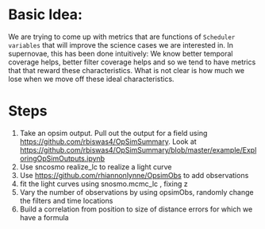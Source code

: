 # Basic Idea:

We are trying to come up with metrics that are functions of `Scheduler
variables` that will improve the science cases we are interested in. In supernovae, this has been done intuitively: We know better temporal coverage helps, better filter coverage helps and so we tend to have metrics that that reward these characteristics. What is not clear is how much we lose when we move off these ideal characteristics.

# Steps

1. Take an opsim output. Pull out the output for a field using https://github.com/rbiswas4/OpSimSummary. Look at https://github.com/rbiswas4/OpSimSummary/blob/master/example/ExploringOpSimOutputs.ipynb 
2. Use sncosmo realize_lc to realize a light curve
3. Use https://github.com/rhiannonlynne/OpsimObs to add observations
4. fit the light curves using snosmo.mcmc_lc , fixing z
5. Vary the number of observations by using opsimObs, randomly change the filters and time locations
6. Build a correlation from position to size of distance errors for which we have a formula
